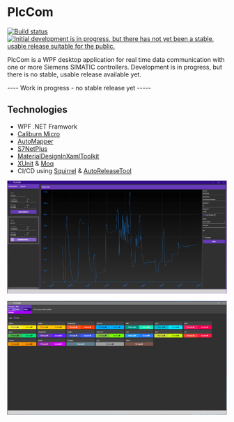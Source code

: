 # PlcCom    
[![Build status](https://ci.appveyor.com/api/projects/status/r0t26jb4f00cu2d8?svg=true)](https://ci.appveyor.com/project/OysteinBruin/plccom)  [![Initial development is in progress, but there has not yet been a stable, usable release suitable for the public.](https://www.repostatus.org/badges/latest/wip.svg)](https://www.repostatus.org/#wip)
<br/>

PlcCom is a WPF desktop application for real time data communication with one or more Siemens SIMATIC controllers. Development is in progress, but there is no stable, usable release available yet.

---- Work in progress - no stable release yet -----

## Technologies

* WPF .NET Framwork
* [Caliburn Micro](https://caliburnmicro.com/)
* [AutoMapper](https://automapper.org/)
* [S7NetPlus](https://github.com/S7NetPlus/s7netplus)
* [MaterialDesignInXamlToolkit](https://github.com/MaterialDesignInXAML/MaterialDesignInXamlToolkit)
* [XUnit](https://xunit.net/) & [Moq](https://github.com/moq)
* CI/CD using [Squirrel](https://github.com/Squirrel/Squirrel.Windows) & [AutoReleaseTool](https://github.com/OysteinBruin/AutoReleaseTool)

![](https://github.com/OysteinBruin/PlcCom/blob/main/Doc/Images/graph1.png?raw=true)

![](https://github.com/OysteinBruin/PlcCom/blob/main/Doc/Images/settings-palette.png?raw=true)
